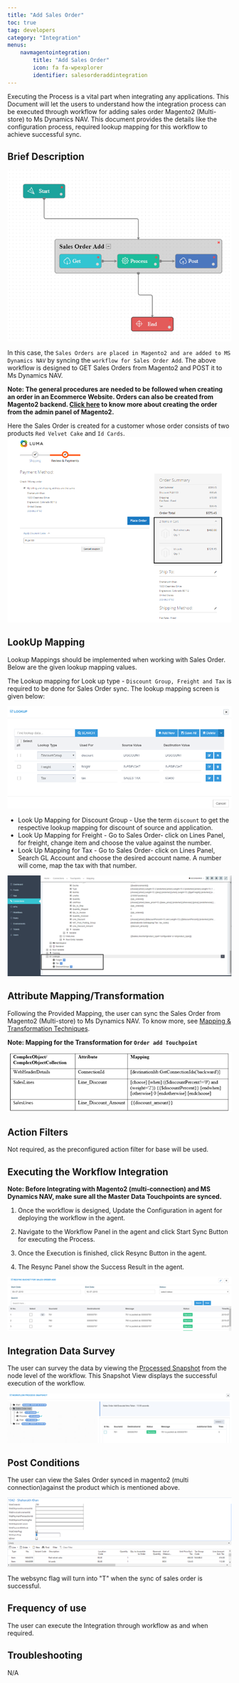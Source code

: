 ```yaml
---
title: "Add Sales Order"
toc: true
tag: developers
category: "Integration"
menus: 
    navmagentointegration:
        title: "Add Sales Order"
        icon: fa fa-wpexplorer
        identifier: salesorderaddintegration
---
```


Executing the Process is a vital part when integrating any applications. This Document will let the users to understand how the 
integration process can be executed through workflow for adding sales order Magento2 (Multi-store) to Ms Dynamics NAV. 
This document provides the details like the configuration process, required lookup mapping for this workflow to achieve successful sync. 

## Brief Description

![nav-magemulti-salesorder-wrkflw](/staticfiles/integration/media/nav-magemulti-salesorder-wrkflw.png)

In this case, the `Sales Orders are placed in Magento2 and are added to MS Dynamics NAV` by syncing the `workflow for Sales Order Add`. 
The above workflow is designed to GET Sales Orders from Magento2 and POST it to Ms Dynamics NAV.

**Note: The general procedures are needed to be followed when creating an order in an Ecommerce Website. 
Orders can also be created from Magento2 backend. [Click here](https://docs.magento.com/m2/ce/user_guide/customers/customer-account-create-order.html) 
to know more about creating the order from the admin panel of Magento2.**

Here the Sales Order is created for a customer whose order consists of two products `Red Velvet Cake` and `Id Cards`.
![nav-magemulti-salesorder1](/staticfiles/integration/media/nav-magemulti-salesorder1.png)

## LookUp Mapping

Lookup Mappings should be implemented when working with Sales Order. Below are the given lookup mapping values.

The Lookup mapping for Look up type - `Discount Group, Freight and Tax` is required to be done for Sales Order sync. The lookup mapping
screen is given below:

![nav-magemulti-salesorder2](/staticfiles/integration/media/nav-magemulti-salesorder2.png)

* Look Up Mapping for Discount Group - Use the term `discount` to get the respective lookup mapping for discount of source and application.  
* Look Up Mapping for Freight - Go to Sales Order- click on Lines Panel, for freight, change item and choose the value against the number.
* Look Up Mapping for Tax - Go to Sales Order- click on Lines Panel, Search GL Account and choose the desired account name. A number will come,
map the tax with that number.

![nav-magemulti-salesorder3](/staticfiles/integration/media/nav-magemulti-salesorder3.png)


## Attribute Mapping/Transformation

Following the Provided Mapping, the user can sync the Sales Order from Magento2 (Multi-store) to Ms Dynamics NAV. To know more, see [Mapping & Transformation Techniques](/transformation/steps-to-cutomize-prebuilt-mapping/).

**Note: Mapping for the Transformation for `Order add Touchpoint`**

![nav-magemulti-salesorder4](/staticfiles/integration/media/nav-magemulti-salesorder4.png)


## Action Filters

Not required, as the preconfigured action filter for base will be used.

## Executing the Workflow Integration

**Note: Before Integrating with Magento2 (multi-connection) and MS Dynamics NAV, make sure all the Master Data Touchpoints are synced.**

1. Once the workflow is designed, Update the Configuration in agent for deploying the workflow in the agent.

2.	Navigate to the Workflow Panel in the agent and click Start Sync Button for executing the Process.
3.	Once the Execution is finished, click Resync Button in the agent.

4.	The Resync Panel show the Success Result in the agent.

![nav-magemulti-salesorder6](/staticfiles/integration/media/nav-magemulti-salesorder6.png)

## Integration Data Survey

The user can survey the data by viewing the [Processed Snapshot](/workflow/list-of-snapshot/) from the node level of the workflow.
This Snapshot View displays the successful execution of the workflow.

![nav-magemulti-salesorder7](/staticfiles/integration/media/nav-magemulti-salesorder7.png)


## Post Conditions

The user can view the Sales Order synced in magento2 (multi connection)against the product which is mentioned above.

![nav-magemulti-salesorder8](/staticfiles/integration/media/nav-magemulti-salesorder8.png)

The websync flag will turn into "T" when the sync of sales order is successful.

## Frequency of use

The user can execute the Integration through workflow as and when required.

## Troubleshooting

N/A





